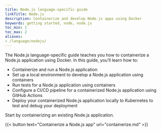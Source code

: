 ```yaml
---
title: Node.js language-specific guide
linkTitle: Node.js
description: Containerize and develop Node.js apps using Docker
keywords: getting started, node, node.js
toc_min: 1
toc_max: 2
aliases:
- /language/nodejs/
---
```


The Node.js language-specific guide teaches you how to containerize a Node.js application using Docker. In this guide, you’ll learn how to:

* Containerize and run a Node.js application
* Set up a local environment to develop a Node.js application using containers
* Run tests for a Node.js application using containers
* Configure a CI/CD pipeline for a containerized Node.js application using GitHub Actions
* Deploy your containerized Node.js application locally to Kubernetes to test and debug your deployment

Start by containerizing an existing Node.js application.

{{< button text="Containerize a Node.js app" url="containerize.md" >}}
